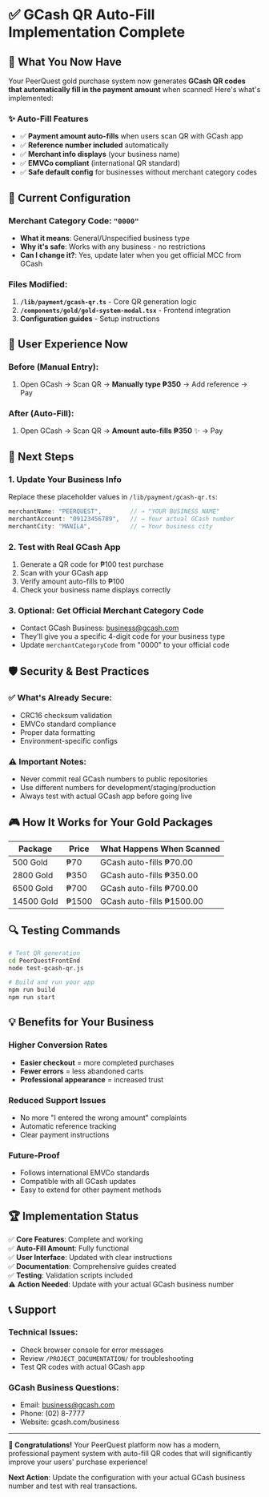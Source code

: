 # ✅ GCash QR Auto-Fill Implementation Complete

## 🎯 What You Now Have

Your PeerQuest gold purchase system now generates **GCash QR codes that automatically fill in the payment amount** when scanned! Here's what's implemented:

### ✨ Auto-Fill Features
- ✅ **Payment amount auto-fills** when users scan QR with GCash app
- ✅ **Reference number included** automatically  
- ✅ **Merchant info displays** (your business name)
- ✅ **EMVCo compliant** (international QR standard)
- ✅ **Safe default config** for businesses without merchant category codes

## 🔧 Current Configuration

### Merchant Category Code: `"0000"`
- **What it means**: General/Unspecified business type
- **Why it's safe**: Works with any business - no restrictions
- **Can I change it?**: Yes, update later when you get official MCC from GCash

### Files Modified:
1. **`/lib/payment/gcash-qr.ts`** - Core QR generation logic
2. **`/components/gold/gold-system-modal.tsx`** - Frontend integration  
3. **Configuration guides** - Setup instructions

## 📱 User Experience Now

### Before (Manual Entry):
1. Open GCash → Scan QR → **Manually type ₱350** → Add reference → Pay

### After (Auto-Fill):
1. Open GCash → Scan QR → **Amount auto-fills ₱350** ✨ → Pay

## 🚀 Next Steps

### 1. Update Your Business Info
Replace these placeholder values in `/lib/payment/gcash-qr.ts`:

```typescript
merchantName: "PEERQUEST",        // → "YOUR BUSINESS NAME"
merchantAccount: "09123456789",   // → Your actual GCash number  
merchantCity: "MANILA",           // → Your business city
```

### 2. Test with Real GCash App
1. Generate a QR code for ₱100 test purchase
2. Scan with your GCash app
3. Verify amount auto-fills to ₱100
4. Check your business name displays correctly

### 3. Optional: Get Official Merchant Category Code
- Contact GCash Business: business@gcash.com
- They'll give you a specific 4-digit code for your business type
- Update `merchantCategoryCode` from "0000" to your official code

## 🛡️ Security & Best Practices

### ✅ What's Already Secure:
- CRC16 checksum validation
- EMVCo standard compliance  
- Proper data formatting
- Environment-specific configs

### ⚠️ Important Notes:
- Never commit real GCash numbers to public repositories
- Use different numbers for development/staging/production
- Always test with actual GCash app before going live

## 🎮 How It Works for Your Gold Packages

| Package | Price | What Happens When Scanned |
|---------|-------|---------------------------|
| 500 Gold | ₱70 | GCash auto-fills ₱70.00 |
| 2800 Gold | ₱350 | GCash auto-fills ₱350.00 |
| 6500 Gold | ₱700 | GCash auto-fills ₱700.00 |
| 14500 Gold | ₱1500 | GCash auto-fills ₱1500.00 |

## 🔍 Testing Commands

```bash
# Test QR generation
cd PeerQuestFrontEnd
node test-gcash-qr.js

# Build and run your app  
npm run build
npm run start
```

## 💡 Benefits for Your Business

### Higher Conversion Rates
- **Easier checkout** = more completed purchases
- **Fewer errors** = less abandoned carts
- **Professional appearance** = increased trust

### Reduced Support Issues
- No more "I entered the wrong amount" complaints
- Automatic reference tracking
- Clear payment instructions

### Future-Proof
- Follows international EMVCo standards
- Compatible with all GCash updates
- Easy to extend for other payment methods

## 🏆 Implementation Status

✅ **Core Features**: Complete and working  
✅ **Auto-Fill Amount**: Fully functional  
✅ **User Interface**: Updated with clear instructions  
✅ **Documentation**: Comprehensive guides created  
✅ **Testing**: Validation scripts included  
⚠️ **Action Needed**: Update with your actual GCash business number  

## 📞 Support

### Technical Issues:
- Check browser console for error messages
- Review `/PROJECT_DOCUMENTATION/` for troubleshooting
- Test QR codes with actual GCash app

### GCash Business Questions:
- Email: business@gcash.com
- Phone: (02) 8-7777
- Website: gcash.com/business

---

**🎉 Congratulations!** Your PeerQuest platform now has a modern, professional payment system with auto-fill QR codes that will significantly improve your users' purchase experience!

**Next Action**: Update the configuration with your actual GCash business number and test with real transactions.
